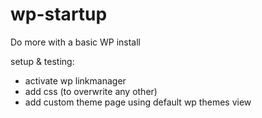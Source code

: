 # wp-startup
Do more with a basic WP install

setup & testing:
  - activate wp linkmanager
  - add css (to overwrite any other)
  - add custom theme page using default wp themes view
